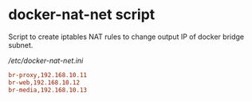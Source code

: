 # docker-nat-net script

Script to create iptables NAT rules to change output IP of docker bridge subnet.

*/etc/docker-nat-net.ini*

```ini
br-proxy,192.168.10.11
br-web,192.168.10.12
br-media,192.168.10.13
```
